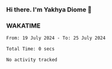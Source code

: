 ### Hi there. I'm Yakhya Diome 👋

### WAKATIME
<!--START_SECTION:waka-->

```txt
From: 19 July 2024 - To: 25 July 2024

Total Time: 0 secs

No activity tracked
```

<!--END_SECTION:waka-->

